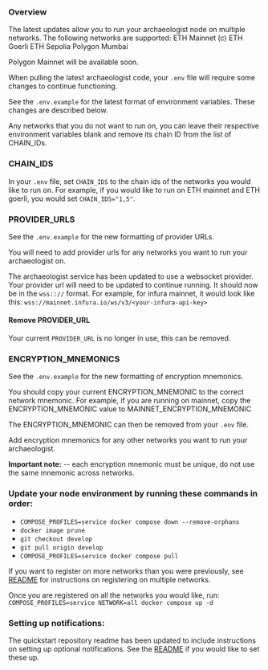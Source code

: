 ### Overview
The latest updates allow you to run your archaeologist node on multiple networks. The following networks are supported:
ETH Mainnet  (c)
ETH Goerli
ETH Sepolia
Polygon Mumbai

Polygon Mainnet will be available soon.

When pulling the latest archaeologist code, your `.env` file will require some changes to continue functioning.

See the `.env.example` for the latest format of environment variables. These changes are described below.

Any networks that you do not want to run on, you can leave their respective environment variables blank and remove its chain ID from the list of CHAIN_IDs.

### CHAIN_IDS
In your `.env` file, set `CHAIN_IDS` to the chain ids of the networks you would like to run on.
For example, if you would like to run on ETH mainnet and ETH goerli, you would set `CHAIN_IDS="1,5"`.

### PROVIDER_URLS
See the `.env.example` for the new formatting of provider URLs.

You will need to add provider urls for any networks you want to run your archaeologist on.

The archaeologist service has been updated to use a websocket provider.
Your provider url will need to be updated to continue running. It should now be in the `wss:://` format.
For example, for infura mainnet, it would look like this: `wss://mainnet.infura.io/ws/v3/<your-infura-api-key>`

#### Remove PROVIDER_URL
Your current `PROVIDER_URL` is no longer in use, this can be removed.

### ENCRYPTION_MNEMONICS
See the `.env.example` for the new formatting of encryption mnemonics.

You should copy your current ENCRYPTION_MNEMONIC to the correct network mnemonic.
For example, if you are running on mainnet, copy the ENCRYPTION_MNEMONIC value to MAINNET_ENCRYPTION_MNEMONIC

The ENCRYPTION_MNEMONIC can then be removed from your `.env` file.

Add encryption mnemonics for any other networks you want to run your archaeologist. 

**Important note:** -- each encryption mnemonic must be unique, do not use the same mnemonic across networks.

### Update your node environment by running these commands in order:
- `COMPOSE_PROFILES=service docker compose down --remove-orphans`
- `docker image prune`
- `git checkout develop`
- `git pull origin develop`
- `COMPOSE_PROFILES=service docker compose pull`

If you want to register on more networks than you were previously, see [README](./README.md#running-on-multiple-networks)
for instructions on registering on multiple networks.

Once you are registered on all the networks you would like, run:
`COMPOSE_PROFILES=service NETWORK=all docker compose up -d`

### Setting up notifications:

The quickstart repository readme has been updated to include instructions on setting up optional notifications.
See the [README](./README.md#notifications) if you would like to set these up.

